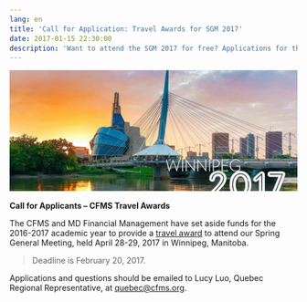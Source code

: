 ```yaml
---
lang: en
title: 'Call for Application: Travel Awards for SGM 2017'
date: 2017-01-15 22:30:00
description: 'Want to attend the SGM 2017 for free? Applications for the CFMS Travel Awards are now open. Please email quebec@cfms.org with further questions!'
---
```



![](/uploads/versions/winnipeg2017-defaultheader-3-6---x----1200-504x---.jpg)

**Call for Applicants – CFMS Travel Awards**

The CFMS and MD Financial Management have set aside funds for the 2016-2017 academic year to provide a [travel award](http://www.cfms.org/resources/md-travel-awards.html) to attend our Spring General Meeting, held April 28-29, 2017 in Winnipeg, Manitoba.

> Deadline is February 20, 2017.

Applications and questions should be emailed to Lucy Luo, Quebec Regional Representative, at [quebec@cfms.org](mailto:quebec@cfms.org/).
